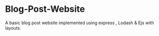 # Blog-Post-Website
A basic blog post website implemented using express , Lodash &amp; Ejs with layouts.
